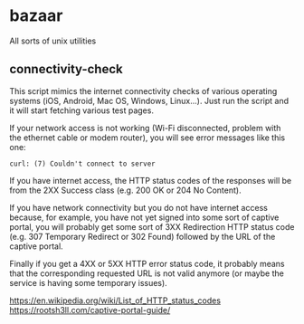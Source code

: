 # bazaar
All sorts of unix utilities

## connectivity-check

This script mimics the internet connectivity checks of various operating systems (iOS, Android, Mac OS, Windows, Linux...). Just run the script and it will start fetching various test pages.

If your network access is not working (Wi-Fi disconnected, problem with the ethernet cable or modem router), you will see error messages like this one:
```
curl: (7) Couldn't connect to server
```

If you have internet access, the HTTP status codes of the responses will be from the 2XX Success class (e.g. 200 OK or 204 No Content).

If you have network connectivity but you do not have internet access because, for example, you have not yet signed into some sort of captive portal, you will probably get some sort of 3XX Redirection HTTP status code (e.g. 307 Temporary Redirect or 302 Found) followed by the URL of the captive portal.

Finally if you get a 4XX or 5XX HTTP error status code, it probably means that the corresponding requested URL is not valid anymore (or maybe the service is having some temporary issues).

https://en.wikipedia.org/wiki/List_of_HTTP_status_codes
https://rootsh3ll.com/captive-portal-guide/
